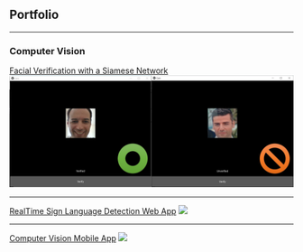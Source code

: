 ## Portfolio

---

### Computer Vision 

[Facial Verification with a Siamese Network](/01_Facial_Verification_page.md)
<img src="images/01_Facial_Verification/SiameseNetwork_Summary_Thumbnail.jpg?raw=true"/>

---
[RealTime Sign Language Detection Web App](/pdf/sample_presentation.pdf)
<img src="images/dummy_thumbnail.jpg?raw=true"/>

---
[Computer Vision Mobile App](http://example.com/)
<img src="images/dummy_thumbnail.jpg?raw=true"/>
